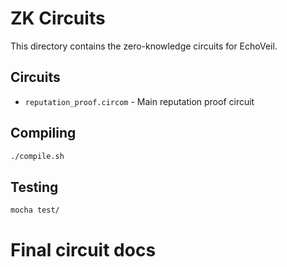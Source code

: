 # ZK Circuits

This directory contains the zero-knowledge circuits for EchoVeil.

## Circuits

- `reputation_proof.circom` - Main reputation proof circuit

## Compiling

```bash
./compile.sh
```

## Testing

```bash
mocha test/
```

# Final circuit docs
